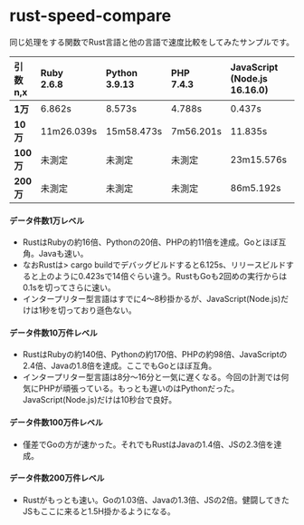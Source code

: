 # rust-speed-compare
同じ処理をする関数でRust言語と他の言語で速度比較をしてみたサンプルです。


|引数n,x|Ruby<br/>2.6.8|Python<br/>3.9.13|PHP<br/>7.4.3|JavaScript<br>(Node.js 16.16.0)|Java<br/>18.0.2|Go<br/>1.18|Rust<br/>1.62.1|
|:---|:---|:---|:---|:---|:---|:---|:---|
|**1万**|6.862s|8.573s|4.788s|0.437s|0.222s|0.544s|0.423s|
|**10万**|11m26.039s|15m58.473s|7m56.201s|11.835s|8.516s|4.706s|4.866s|
|**100万**|未測定|未測定|未測定|23m15.576s|14m22.989s|10m5.680s |10m13.068s|
|**200万**|未測定|未測定|未測定|86m5.192s|58m30.928s|45m10.163s|43m36.613s|

#### データ件数1万レベル
- RustはRubyの約16倍、Pythonの20倍、PHPの約11倍を達成。Goとほぼ互角。Javaも速い。
- なおRustは> cargo buildでデバッグビルドすると6.125s、リリースビルドすると上のように0.423sで14倍ぐらい違う。RustもGoも2回めの実行からは0.1sを切ってさらに速い。
- インタープリター型言語はすでに4〜8秒掛かるが、JavaScript(Node.js)だけは1秒を切っており遜色ない。

#### データ件数10万件レベル
- RustはRubyの約140倍、Pythonの約170倍、PHPの約98倍、JavaScriptの2.4倍、Javaの1.8倍を達成。ここでもGoとほぼ互角。
- インタープリター型言語は8分〜16分と一気に遅くなる。今回の計測では何気にPHPが頑張っている。もっとも遅いのはPythonだった。JavaScript(Node.js)だけは10秒台で良好。

#### データ件数100万件レベル
- 僅差でGoの方が速かった。それでもRustはJavaの1.4倍、JSの2.3倍を達成。

#### データ件数200万件レベル
- Rustがもっとも速い。Goの1.03倍、Javaの1.3倍、JSの2倍。健闘してきたJSもここに来ると1.5H掛かるようになる。
